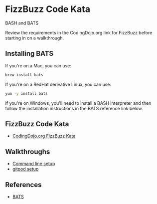 # FizzBuzz Code Kata
BASH and BATS

Review the requirements in the CodingDojo.org link for FizzBuzz before starting in on a walkthrough.

## Installing BATS
If you're on a Mac, you can use:
```bash
brew install bats
```

If you're on a RedHat derivative Linux, you can use:
```bash
yum -y install bats
```

If you're on Windows, you'll need to install a BASH interpreter and then follow the installation
instructions in the BATS reference link below.

## FizzBuzz Code Kata
* [CodingDojo.org FizzBuzz Kata](http://codingdojo.org/kata/FizzBuzz/)

## Walkthroughs
* [Command line setup](docs/command_line_walkthrough.md)
* [gitpod setup](docs/gitpod_setup.md)

## References
* [BATS](https://github.com/sstephenson/bats)

